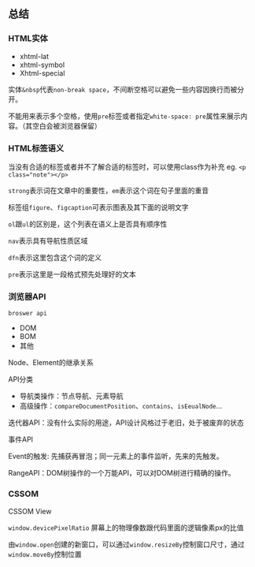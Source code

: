 
## 总结

### HTML实体

- xhtml-lat
- xhtml-symbol
- Xhtml-special

实体`&nbsp`代表`non-break space`，不间断空格可以避免一些内容因换行而被分开。

不能用来表示多个空格，使用`pre`标签或者指定`white-space: pre`属性来展示内容。（其空白会被浏览器保留）


### HTML标签语义

当没有合适的标签或者并不了解合适的标签时，可以使用class作为补充  eg. `<p class="note"></p>`

`strong`表示词在文章中的重要性，`em`表示这个词在句子里面的重音

标签组`figure`、`figcaption`可表示图表及其下面的说明文字

`ol`跟`ul`的区别是，这个列表在语义上是否具有顺序性

`nav`表示具有导航性质区域

`dfn`表示这里包含这个词的定义

`pre`表示这里是一段格式预先处理好的文本



### 浏览器API

`broswer api`

- DOM
- BOM
- 其他


Node、Element的继承关系


API分类

- 导航类操作：节点导航、元素导航
- 高级操作：`compareDocumentPosition`、`contains`、`isEeualNode`...



迭代器API：没有什么实际的用途，API设计风格过于老旧，处于被废弃的状态


事件API

Event的触发: 先捕获再冒泡；同一元素上的事件监听，先来的先触发。


RangeAPI：DOM树操作的一个万能API，可以对DOM树进行精确的操作。


### CSSOM

CSSOM View

`window.devicePixelRatio` 屏幕上的物理像数跟代码里面的逻辑像素px的比值

由`window.open`创建的新窗口，可以通过`window.resizeBy`控制窗口尺寸，通过`window.moveBy`控制位置

